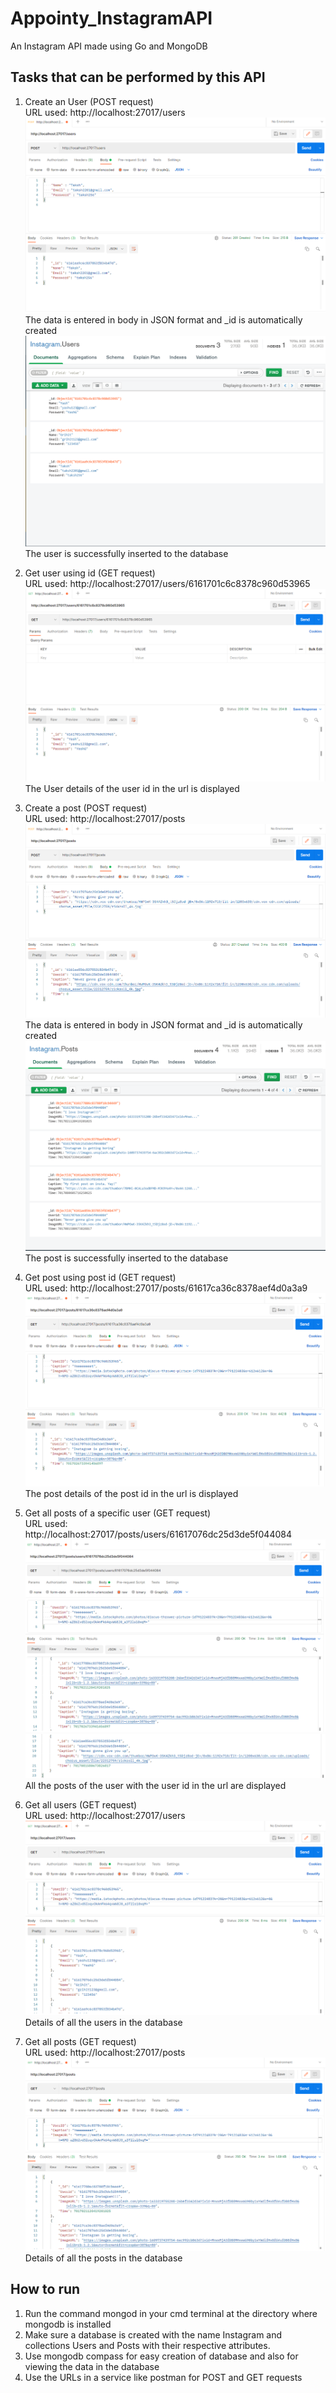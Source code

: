 # Appointy_InstagramAPI
An Instagram API made using Go and MongoDB

## Tasks that can be performed by this API
1. Create an User (POST request) <br />
URL used: http://localhost:27017/users <br />
![Create A User 1](https://github.com/Grihit/Appointy_InstagramAPI/blob/master/Images/Create%20User%201.PNG) 
The data is entered in body in JSON format and _id is automatically created <br />
![Create A User 2](https://github.com/Grihit/Appointy_InstagramAPI/blob/master/Images/Create%20User%202.PNG)
The user is successfully inserted to the database <br />

2. Get user using id (GET request) <br />
URL used: http://localhost:27017/users/6161701c6c8378c960d53965 <br />
![Get User using id](https://github.com/Grihit/Appointy_InstagramAPI/blob/master/Images/Get%20User%20using%20id.PNG)
The User details of the user id in the url is displayed <br />

3. Create a post (POST request) <br />
URL used: http://localhost:27017/posts <br />
![Create a post 1](https://github.com/Grihit/Appointy_InstagramAPI/blob/master/Images/Create%20a%20post%201.PNG)
The data is entered in body in JSON format and _id is automatically created  <br />
![Create a post 2](https://github.com/Grihit/Appointy_InstagramAPI/blob/master/Images/Create%20a%20post%202.PNG)
The post is successfully inserted to the database <br />

4. Get post using post id (GET request) <br />
URL used: http://localhost:27017/posts/61617ca36c8378aef4d0a3a9 <br />
![Get post using post id](https://github.com/Grihit/Appointy_InstagramAPI/blob/master/Images/Get%20post%20using%20post%20id.PNG)
The post details of the post id in the url is displayed <br />

5. Get all posts of a specific user (GET request) <br />
URL used: http://localhost:27017/posts/users/61617076dc25d3de5f044084 <br />
![Get all posts of a specific user](https://github.com/Grihit/Appointy_InstagramAPI/blob/master/Images/Get%20posts%20of%20a%20specific%20user%201.PNG)
![Get all posts of a specific user 2](https://github.com/Grihit/Appointy_InstagramAPI/blob/master/Images/Get%20posts%20of%20a%20specific%20user%202.PNG)
All the posts of the user with the user id in the url are displayed <br />

6. Get all users (GET request) <br />
URL used: http://localhost:27017/users <br />
![Get all users](https://github.com/Grihit/Appointy_InstagramAPI/blob/master/Images/Get%20all%20users.PNG)
Details of all the users in the database <br />

7. Get all posts (GET request) <br />
URL used: http://localhost:27017/posts <br />
![Get all posts](https://github.com/Grihit/Appointy_InstagramAPI/blob/master/Images/Get%20all%20posts.PNG)
Details of all the posts in the database <br />

## How to run
1. Run the command mongod in your cmd terminal at the directory where mongodb is installed
2. Make sure a database is created with the name Instagram and collections Users and Posts with their respective attributes.
3. Use mongodb compass for easy creation of database and also for viewing the data in the database
4. Use the URLs in a service like postman for POST and GET requests
